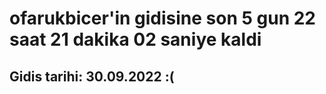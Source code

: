 # ofarukbicer'in gidisine son 5 gun 22 saat 21 dakika 02 saniye kaldi

## Gidis tarihi: 30.09.2022 :(